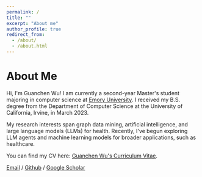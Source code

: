 ```yaml
---
permalink: /
title: ""
excerpt: "About me"
author_profile: true
redirect_from: 
  - /about/
  - /about.html
---
```

# **About Me**
Hi, I'm Guanchen Wu! I am currently a second-year Master's student majoring in computer science at [Emory University](https://www.emory.edu/home/index.html). I received my B.S. degree from the Department of Computer Science at the University of California, Irvine, in March 2023.

My research interests span graph data mining, artificial intelligence, and large language models (LLMs) for health. Recently, I've begun exploring LLM agents and machine learning models for broader applications, such as healthcare.

You can find my CV here: [Guanchen Wu's Curriculum Vitae](../assets/Curriculum_Vitae.pdf).

[Email](mailto:guanchen.wu@emory.edu) / [Github]() / [Google Scholar]()
